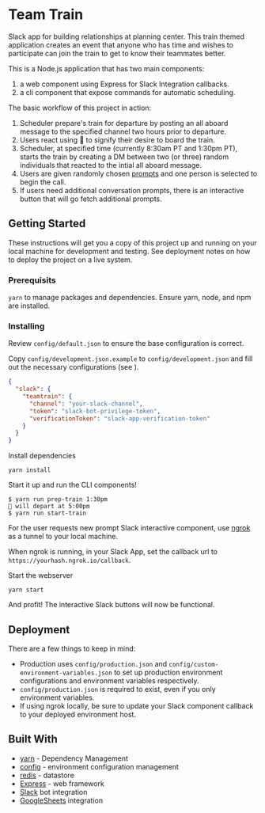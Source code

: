 # Team Train

Slack app for building relationships at planning center. This train themed application creates an event that anyone who has time and wishes to participate can join the train to get to know their teammates better.

This is a Node.js application that has two main components:

1. a web component using Express for Slack Integration callbacks.
2. a cli component that expose commands for automatic scheduling.

The basic workflow of this project in action:

1. Scheduler prepare's train for departure by posting an all aboard message to the specified channel two hours prior to departure.
1. Users react using :ticket: to signify their desire to board the train.
1. Scheduler, at specified time (currently 8:30am PT and 1:30pm PT), starts the train by creating a DM between two (or three) random individuals that reacted to the intial all aboard message.
1. Users are given randomly chosen [prompts](https://docs.google.com/spreadsheets/d/1E7bi4x9y32tO4Mb6hb5phn-zYjLlz53Wc8xk6xColxI/edit?usp=sharing) and one person is selected to begin the call.
1. If users need additional conversation prompts, there is an interactive button that will go fetch additional prompts.

## Getting Started

These instructions will get you a copy of this project up and running on your local machine for development and testing. See deployment notes on how to deploy the project on a live system.

### Prerequisits

`yarn` to manage packages and dependencies. Ensure yarn, node, and npm are installed.

### Installing

Review `config/default.json` to ensure the base configuration is correct.

Copy `config/development.json.example` to `config/development.json` and fill out the necessary configurations (see ).

```json
{
  "slack": {
    "teamtrain": {
      "channel": "your-slack-channel",
      "token": "slack-bot-privilege-token",
      "verificationToken": "slack-app-verification-token"
    }
  }
}
```

Install dependencies

```shell
yarn install
```

Start it up and run the CLI components!

```shell
$ yarn run prep-train 1:30pm
🚂 will depart at 5:00pm
$ yarn run start-train
```

For the user requests new prompt Slack interactive component, use [ngrok](https://ngrok.com/) as a tunnel to your local machine.

When ngrok is running, in your Slack App, set the callback url to `https://yourhash.ngrok.io/callback`.

Start the webserver

```shell
yarn start
```

And profit! The interactive Slack buttons will now be functional.

## Deployment

There are a few things to keep in mind:

- Production uses `config/production.json` and `config/custom-environment-variables.json` to set up production environment configurations and environment variables respectively.
- `config/production.json` is required to exist, even if you only environment variables.
- If using ngrok locally, be sure to update your Slack component callback to your deployed environment host.

## Built With

- [yarn](https://yarnpkg.com/) - Dependency Management
- [config](https://www.npmjs.com/package/config) - environment configuration management
- [redis](https://www.npmjs.com/package/redis) - datastore
- [Express](https://www.npmjs.com/package/express) - web framework
- [Slack](https://slack.com) bot integration
- [GoogleSheets](https://developers.google.com/sheets/api/) integration
